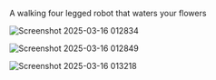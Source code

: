 A walking four legged robot that waters your flowers 

![Screenshot 2025-03-16 012834](https://github.com/user-attachments/assets/10fa2e8f-5534-43ac-b3ce-4ea768a32e86)

![Screenshot 2025-03-16 012849](https://github.com/user-attachments/assets/136594e9-7541-41f0-aea6-6dd7e537cd5c)

![Screenshot 2025-03-16 013218](https://github.com/user-attachments/assets/79f84545-0d66-4f99-91c1-ea5713143c6c)
